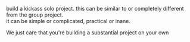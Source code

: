 build a kickass solo project. this can be similar to or completely different from the group project.  
it can be simple or complicated, practical or inane.  
  
We just care that you're building a substantial project on your own